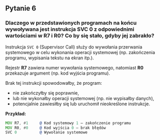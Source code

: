 ##  Pytanie 6 
###  Dlaczego w przedstawionych programach na końcu wywoływana jest instrukcja SVC 0 z odpowiednimi wartościami w R7 i R0? Co by się stało, gdyby jej zabrakło?

Instrukcja `SVC 0` (Supervisor Call) służy do wywołania przerwania systemowego w celu wykonania operacji systemowej (np. zakończenia programu, wypisania tekstu na ekran itp.).

Rejestr **R7** zawiera numer wywołania systemowego, natomiast **R0** przekazuje argument (np. kod wyjścia programu).

Brak tej instrukcji spowodowałby, że program:
- nie zakończyłby się poprawnie,
- lub nie wykonałby operacji systemowej (np. nie wypisałby danych),
- potencjalnie zawiesiłby się lub uruchomił nieokreślone instrukcje.

**Przykład:**
```asm
MOV R7, #1     @ Kod systemowy 1 – zakończenie programu
MOV R0, #0     @ Kod wyjścia 0 – brak błędów
SVC 0          @ Wywołanie systemowe
```